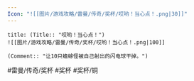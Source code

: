 ```yaml
---
Icon: "![[图片/游戏攻略/雷曼/传奇/奖杯/哎哟！当心点！.png|30]]"
---
```

```ad-common-bronze-trophy
title: (Title:: "哎哟！当心点！")
![[图片/游戏攻略/雷曼/传奇/奖杯/哎哟！当心点！.png|100]]

(Comment:: "让10只蟾蜍怪被自己射出的闪电球干掉。")
```

#雷曼/传奇/奖杯 #奖杯 #奖杯/铜
